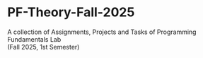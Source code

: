 # PF-Theory-Fall-2025
A collection of Assignments, Projects and Tasks of Programming Fundamentals Lab  
(Fall 2025, 1st Semester)
